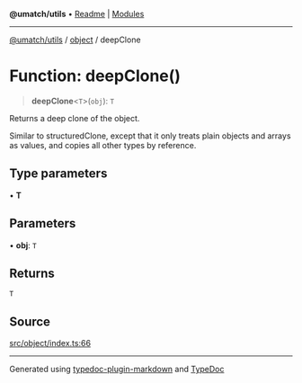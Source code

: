 **@umatch/utils** • [Readme](../../index.md) \| [Modules](../../modules.md)

***

[@umatch/utils](../../modules.md) / [object](../index.md) / deepClone

# Function: deepClone()

> **deepClone**\<`T`\>(`obj`): `T`

Returns a deep clone of the object.

Similar to structuredClone, except that it only treats plain
objects and arrays as values, and copies all other types by
reference.

## Type parameters

• **T**

## Parameters

• **obj**: `T`

## Returns

`T`

## Source

[src/object/index.ts:66](https://github.com/umatch-oficial/utils/blob/c6d91fc/src/object/index.ts#L66)

***

Generated using [typedoc-plugin-markdown](https://www.npmjs.com/package/typedoc-plugin-markdown) and [TypeDoc](https://typedoc.org/)
